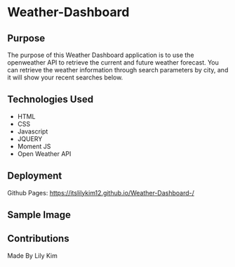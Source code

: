 # Weather-Dashboard
## Purpose 
The purpose of this Weather Dashboard application is to use the openweather API to retrieve the current and future weather forecast. 
You can retrieve the weather information through search parameters by city, and it will show your recent searches below. 
## Technologies Used 
- HTML 
- CSS
- Javascript 
- JQUERY
- Moment JS
- Open Weather API 
## Deployment 
Github Pages: https://itslilykim12.github.io/Weather-Dashboard-/
## Sample Image 

## Contributions 
Made By Lily Kim 
